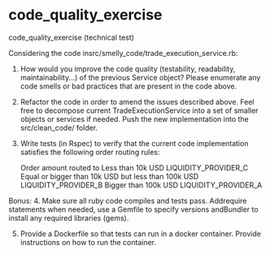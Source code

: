 # code_quality_exercise
code_quality_exercise (technical test)

Considering the code in ​src/smelly_code/trade_execution_service.rb: 
 1. How would you improve the code quality (testability, readability, maintainability...) of the previous Service object? Please enumerate any code smells or bad practices that are present in the code above.  
 
2. Refactor the code in order to amend the issues described above. Feel free to decompose current ​TradeExecutionService​ into a set of smaller objects or services if needed. Push the new implementation into the ​src/clean_code/​ folder. 
 3. Write tests (in ​Rspec​) to verify that the current code implementation satisfies the following order routing rules: 
 
    Order amount routed to Less than 10k            USD LIQUIDITY_PROVIDER_C 
    Equal or bigger than 10k USD but less than 100k USD LIQUIDITY_PROVIDER_B 
    Bigger than 100k                                USD LIQUIDITY_PROVIDER_A 
 
 
Bonus: 
 4. Make sure all ruby code compiles and tests pass. Add ​require​ statements when needed, use a ​Gemfile​ to specify versions and ​Bundler​ to install any required libraries (gems). 
 
5. Provide a Dockerfile so that tests can run in a docker container. Provide instructions on how to run the container. 
